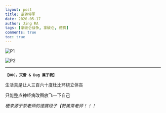 ```yaml
---
layout: post
title: 逆转将军
date: 2020-05-17
author: Jing RA
tags: [拿破仑战争, 拿破仑, 德赛]
comments: true
toc: true
---
```


![P1](https://p1-bcy.byteimg.com/img/banciyuan/user/4040113/item/web/17b1h/96c23f40981111eaa161a9931e8fd4e7.jpg~tplv-banciyuan-w650.image)


![P2](https://p1-bcy.byteimg.com/img/banciyuan/user/4040113/item/web/17b1h/9cba9140981111eaa161a9931e8fd4e7.jpg~tplv-banciyuan-w650.image)


---------
**`【OOC，天雷 & Bug 属于我】`**

生活真是让人三百六十度杜比环绕立体丧

只能整点神经病改图放飞一下自己


*梗来源于茶老师的德赛段子【赞美茶老师！！！*
